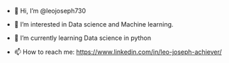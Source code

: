 - 👋 Hi, I’m @leojoseph730
- 👀 I’m interested in Data science and Machine learning.
- 🌱 I’m currently learning Data science in python

- 📫 How to reach me: https://www.linkedin.com/in/leo-joseph-achiever/ 

<!---
leojoseph730/leojoseph730 is a ✨ special ✨ repository because its `README.md` (this file) appears on your GitHub profile.
You can click the Preview link to take a look at your changes.
--->
